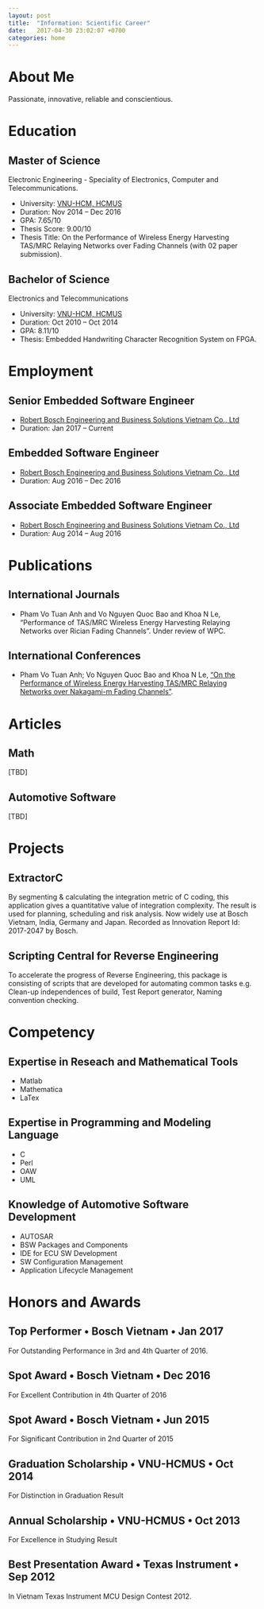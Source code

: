 ```yaml
---
layout: post
title:  "Information: Scientific Career"
date:   2017-04-30 23:02:07 +0700
categories: home
---
```


# About Me

Passionate, innovative, reliable and conscientious.

# Education

## Master of Science

Electronic Engineering - Speciality of Electronics, Computer and Telecommunications.

- University: [VNU-HCM, HCMUS](http://web.hcmus.edu.vn/en/)
- Duration: Nov 2014 – Dec 2016
- GPA: 7.65/10
- Thesis Score: 9.00/10
- Thesis Title: On the Performance of Wireless Energy Harvesting TAS/MRC Relaying Networks over Fading Channels (with 02 paper submission).

## Bachelor of Science

Electronics and Telecommunications

- University: [VNU-HCM, HCMUS](http://web.hcmus.edu.vn/en/)
- Duration: Oct 2010 – Oct 2014
- GPA: 8.11/10
- Thesis: Embedded Handwriting Character Recognition System on FPGA.

# Employment

## Senior Embedded Software Engineer

- [Robert Bosch Engineering and Business Solutions Vietnam Co., Ltd](http://www.bosch.com.vn/en/vn/our_company_11/our-company-lp.html)
- Duration: Jan 2017 – Current

## Embedded Software Engineer

- [Robert Bosch Engineering and Business Solutions Vietnam Co., Ltd](http://www.bosch.com.vn/en/vn/our_company_11/our-company-lp.html)
- Duration: Aug 2016 – Dec 2016

## Associate Embedded Software Engineer

- [Robert Bosch Engineering and Business Solutions Vietnam Co., Ltd](http://www.bosch.com.vn/en/vn/our_company_11/our-company-lp.html)
- Duration: Aug 2014 – Aug 2016

# Publications

## International Journals

- Pham Vo Tuan Anh and Vo Nguyen Quoc Bao and Khoa N Le, “Performance of TAS/MRC Wireless Energy Harvesting Relaying Networks over Rician Fading Channels”. Under review of WPC.

## International Conferences

- Pham Vo Tuan Anh; Vo Nguyen Quoc Bao and Khoa N Le, [“On the Performance of Wireless Energy Harvesting TAS/MRC Relaying Networks over Nakagami-m Fading Channels”](http://ieeexplore.ieee.org/document/7725630/).

# Articles

## Math

[TBD]

## Automotive Software

[TBD]

# Projects

## ExtractorC

By segmenting & calculating the integration metric of C coding, this application gives a quantitative value of integration complexity. The result is used for planning, scheduling and risk analysis. Now widely use at Bosch Vietnam, India, Germany and Japan. Recorded as Innovation Report Id: 2017-2047 by Bosch.

## Scripting Central for Reverse Engineering

To accelerate the progress of Reverse Engineering, this package is consisting of scripts that are developed for automating common tasks e.g. Clean-up independences of build, Test Report generator, Naming convention checking.

# Competency

## Expertise in Reseach and Mathematical Tools

- Matlab
- Mathematica
- LaTex

## Expertise in Programming and Modeling Language

- C
- Perl
- OAW
- UML

## Knowledge of Automotive Software Development

- AUTOSAR
- BSW Packages and Components
- IDE for ECU SW Development
- SW Configuration Management
- Application Lifecycle Management

# Honors and Awards

## Top Performer • Bosch Vietnam • Jan 2017

For Outstanding Performance in 3rd and 4th Quarter of 2016.

## Spot Award • Bosch Vietnam • Dec 2016

For Excellent Contribution in 4th Quarter of 2016

## Spot Award • Bosch Vietnam • Jun 2015

For Significant Contribution in 2nd Quarter of 2015

## Graduation Scholarship • VNU-HCMUS • Oct 2014

For Distinction in Graduation Result

## Annual Scholarship • VNU-HCMUS • Oct 2013

For Excellence in Studying Result

## Best Presentation Award • Texas Instrument • Sep 2012

In Vietnam Texas Instrument MCU Design Contest 2012.